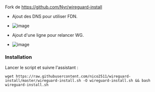 Fork de https://github.com/Nyr/wireguard-install

- Ajout des DNS pour utiliser FDN.
- ![image](https://github.com/nico2511/wireguard-install/assets/62502164/7f18fae7-532a-4ab3-80e3-9176af5ef7a8)

- Ajout d'une ligne pour relancer WG. 
- ![image](https://github.com/nico2511/wireguard-install/assets/62502164/2b6822ee-f8a0-459b-a94b-75e38bd0fd0a)


### Installation
Lancer le script et suivre l'assistant :

`wget https://raw.githubusercontent.com/nico2511/wireguard-install/master/wireguard-install.sh -O wireguard-install.sh && bash wireguard-install.sh`
